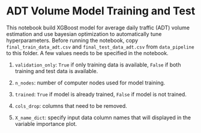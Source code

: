 # ADT Volume Model Training and Test

This notebook build XGBoost model for average daily traffic (ADT) volume estimation and use bayesian optimization to automatically tune hyperparameters. Before running the notebook, copy `final_train_data_adt.csv` and `final_test_data_adt.csv` from `data_pipeline` to this folder. A few values needs to be specified in the notebook.

1. `validation_only`: `True` if only training data is available, `False` if both training and test data is available. 

1. `n_nodes`: number of computer nodes used for model training. 

1. `trained`: `True` if model is already trained, `False` if model is not trained.

1. `cols_drop`: columns that need to be removed. 

1. `X_name_dict`: specify input data column names that will displayed in the variable importance plot. 